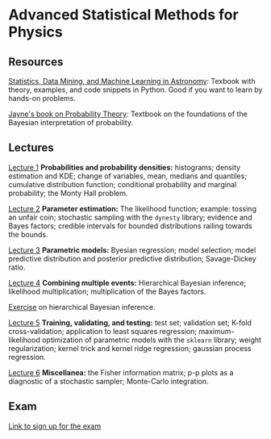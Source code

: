 # Advanced Statistical Methods for Physics

## Resources
[Statistics, Data Mining, and Machine Learning in Astronomy](https://press.princeton.edu/books/hardcover/9780691198309/statistics-data-mining-and-machine-learning-in-astronomy-pdf): Texbook with theory, examples, and code snippets in Python. Good if you want to learn by hands-on problems.

[Jayne's book on Probability Theory](http://www.med.mcgill.ca/epidemiology/hanley/bios601/GaussianModel/JaynesProbabilityTheory.pdf): Textbook on the foundations of the Bayesian interpretation of probability.

## Lectures

[Lecture 1](https://colab.research.google.com/drive/1dessi5cj9aB_SETffMiVFGqbJ1lYLTh7) **Probabilities and probability densities:** histograms; density estimation and KDE; change of variables, mean, medians and quantiles; cumulative distribution function; conditional probability and marginal probability; the Monty Hall problem.

[Lecture 2](https://colab.research.google.com/drive/1vZ2CcNJG1BY6ZOlA8i5ZH38YvU7q7hsI?usp=sharing) **Parameter estimation:** The likelihood function; example: tossing an unfair coin; stochastic sampling with the `dynesty` library; evidence and Bayes factors; credible intervals for bounded distributions railing towards the bounds.

[Lecture 3](https://colab.research.google.com/drive/1-q4EfZQaIHi1OtWSfdACEV0I_Ni6-UOw?usp=sharing) **Parametric models:** Byesian regression; model selection; model predictive distribution and posterior predictive distribution; Savage-Dickey ratio.

[Lecture 4](https://colab.research.google.com/drive/1uMjlfV1GPue-8SFQNHri_6nJdlRg2nut?usp=sharing) **Combining multiple events:** Hierarchical Bayesian inference; likelihood multiplication; multiplication of the Bayes factors.

[Exercise](https://colab.research.google.com/drive/1bZsmKpwvqTVmCSzNpjTzlcQghwI8AE-A?usp=sharing) on hierarchical Bayesian inference.

[Lecture 5](https://colab.research.google.com/drive/19MAIk_t97TzB5i6RYjI-vRzp4YQqgXtk?usp=sharing) **Training, validating, and testing:** test set; validation set; K-fold cross-validation; application to least squares regression; maximum-likelihood optimization of parametric models with the `sklearn` library; weight regularization; kernel trick and kernel ridge regression; gaussian process regression.

[Lecture 6](https://colab.research.google.com/drive/1vR8uXuYnS4hgjphoB5O_4ZiW0ktw2XHF?usp=sharing) **Miscellanea:** the Fisher information matrix; p-p plots as a diagnostic of a stochastic sampler; Monte-Carlo integration.

## Exam
[Link to sign up for the exam](https://docs.google.com/document/d/11Dqd8FPMNfHSnkPlxpy5f7QeZaQTA_Dfuy3ON4A2DnI/edit?usp=sharing)
